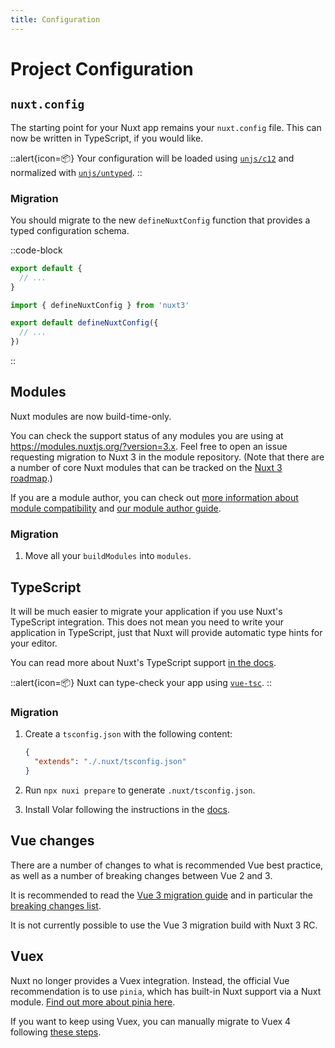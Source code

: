 ```yaml
---
title: Configuration
---
```

# Project Configuration

## `nuxt.config`

The starting point for your Nuxt app remains your `nuxt.config` file. This can now be written in TypeScript, if you would like.

::alert{icon=📦}
Your configuration will be loaded using [`unjs/c12`](https://github.com/unjs/c12) and normalized with [`unjs/untyped`](https://github.com/unjs/untyped).
::

### Migration

You should migrate to the new `defineNuxtConfig` function that provides a typed configuration schema.

::code-block

```ts [Nuxt 2]
export default {
  // ...
}
```

```ts [Nuxt 3]
import { defineNuxtConfig } from 'nuxt3'

export default defineNuxtConfig({
  // ...
})
```

::

## Modules

Nuxt modules are now build-time-only.

You can check the support status of any modules you are using at <https://modules.nuxtjs.org/?version=3.x>. Feel free to open an issue requesting migration to Nuxt 3 in the module repository. (Note that there are a number of core Nuxt modules that can be tracked on the [Nuxt 3 roadmap](/community/roadmap/).)

If you are a module author, you can check out [more information about module compatibility](/docs/migration/module-authors) and [our module author guide](/docs/advanced/modules).

### Migration

1. Move all your `buildModules` into `modules`.

## TypeScript

It will be much easier to migrate your application if you use Nuxt's TypeScript integration. This does not mean you need to write your application in TypeScript, just that Nuxt will provide automatic type hints for your editor.

You can read more about Nuxt's TypeScript support [in the docs](/docs/concepts/typescript).

::alert{icon=📦}
Nuxt can type-check your app using [`vue-tsc`](https://github.com/johnsoncodehk/volar/tree/master/packages/vue-tsc).
::

### Migration

1. Create a `tsconfig.json` with the following content:

   ```json
   {
     "extends": "./.nuxt/tsconfig.json"
   }
   ```

1. Run `npx nuxi prepare` to generate `.nuxt/tsconfig.json`.
1. Install Volar following the instructions in the [docs](/docs/getting-started/introduction).

## Vue changes

There are a number of changes to what is recommended Vue best practice, as well as a number of breaking changes between Vue 2 and 3.

It is recommended to read the [Vue 3 migration guide](https://v3-migration.vuejs.org/) and in particular the [breaking changes list](https://v3-migration.vuejs.org/breaking-changes/).

It is not currently possible to use the Vue 3 migration build with Nuxt 3 RC.

## Vuex

Nuxt no longer provides a Vuex integration. Instead, the official Vue recommendation is to use `pinia`, which has built-in Nuxt support via a Nuxt module. [Find out more about pinia here](https://pinia.vuejs.org/).

If you want to keep using Vuex, you can manually migrate to Vuex 4 following [these steps](https://vuex.vuejs.org/guide/migrating-to-4-0-from-3-x.html).
